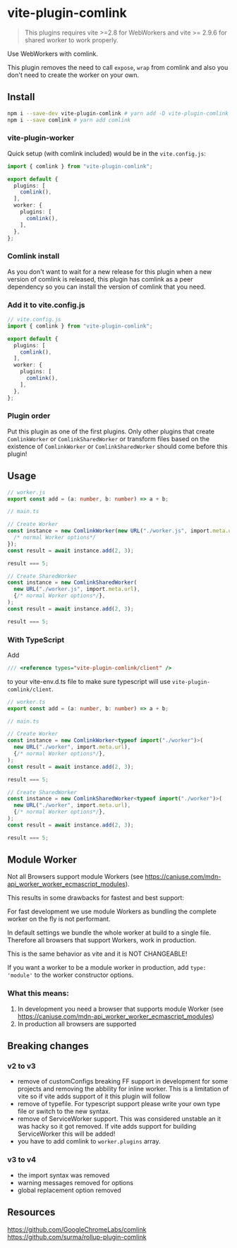 # vite-plugin-comlink

> This plugins requires vite >=2.8 for WebWorkers and vite >= 2.9.6 for shared
> worker to work properly.

Use WebWorkers with comlink.

This plugin removes the need to call `expose`, `wrap` from comlink and also you
don't need to create the worker on your own.

## Install

```sh
npm i --save-dev vite-plugin-comlink # yarn add -D vite-plugin-comlink
npm i --save comlink # yarn add comlink
```

### vite-plugin-worker

Quick setup (with comlink included) would be in the `vite.config.js`:

```ts
import { comlink } from "vite-plugin-comlink";

export default {
  plugins: [
    comlink(),
  ],
  worker: {
    plugins: [
      comlink(),
    ],
  },
};
```

### Comlink install

As you don't want to wait for a new release for this plugin when a new version
of comlink is released, this plugin has comlink as a peer dependency so you can
install the version of comlink that you need.

### Add it to vite.config.js

```ts
// vite.config.js
import { comlink } from "vite-plugin-comlink";

export default {
  plugins: [
    comlink(),
  ],
  worker: {
    plugins: [
      comlink(),
    ],
  },
};
```

### Plugin order

Put this plugin as one of the first plugins. Only other plugins that create
`ComlinkWorker` or `ComlinkSharedWorker` or transform files based on the
existence of `ComlinkWorker` or `ComlinkSharedWorker` should come before this
plugin!

## Usage

```ts
// worker.js
export const add = (a: number, b: number) => a + b;

// main.ts

// Create Worker
const instance = new ComlinkWorker(new URL("./worker.js", import.meta.url), {
  /* normal Worker options*/
});
const result = await instance.add(2, 3);

result === 5;

// Create SharedWorker
const instance = new ComlinkSharedWorker(
  new URL("./worker.js", import.meta.url),
  {/* normal Worker options*/},
);
const result = await instance.add(2, 3);

result === 5;
```

### With TypeScript

Add

```ts
/// <reference types="vite-plugin-comlink/client" />
```

to your vite-env.d.ts file to make sure typescript will use
`vite-plugin-comlink/client`.

```ts
// worker.ts
export const add = (a: number, b: number) => a + b;

// main.ts

// Create Worker
const instance = new ComlinkWorker<typeof import("./worker")>(
  new URL("./worker", import.meta.url),
  {/* normal Worker options*/},
);
const result = await instance.add(2, 3);

result === 5;

// Create SharedWorker
const instance = new ComlinkSharedWorker<typeof import("./worker")>(
  new URL("./worker", import.meta.url),
  {/* normal Worker options*/},
);
const result = await instance.add(2, 3);

result === 5;
```

## Module Worker

Not all Browsers support module Workers (see
https://caniuse.com/mdn-api_worker_worker_ecmascript_modules).

This results in some drawbacks for fastest and best support:

For fast development we use module Workers as bundling the complete worker on
the fly is not performant.

In default settings we bundle the whole worker at build to a single file.
Therefore all browsers that support Workers, work in production.

This is the same behavior as vite and it is NOT CHANGEABLE!

If you want a worker to be a module worker in production, add `type: 'module'`
to the worker constructor options.

### What this means:

1. In development you need a browser that supports module Worker (see
   https://caniuse.com/mdn-api_worker_worker_ecmascript_modules)
2. In production all browsers are supported

## Breaking changes

### v2 to v3

- remove of customConfigs breaking FF support in development for some projects
  and removing the abbility for inline worker. This is a limitation of vite so
  if vite adds support of it this plugin will follow
- remove of typefile. For typescript support please write your own type file or
  switch to the new syntax.
- remove of ServiceWorker support. This was considered unstable an it was hacky
  so it got removed. If vite adds support for building ServiceWorker this will
  be added!
- you have to add comlink to `worker.plugins` array.

### v3 to v4
- the import syntax was removed
- warning messages removed for options
- global replacement option removed

## Resources

https://github.com/GoogleChromeLabs/comlink
https://github.com/surma/rollup-plugin-comlink
